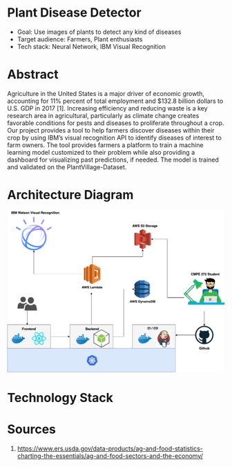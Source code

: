 # Plant Disease Detector

- Goal: Use images of plants to detect any kind of diseases
- Target audience: Farmers, Plant enthusiasts
- Tech stack: Neural Network, IBM Visual Recognition

# Abstract
Agriculture in the United States is a major driver of economic growth, accounting for 11% percent of total employment and $132.8 billion dollars to U.S. GDP in 2017 [1]. Increasing efficiency and reducing waste is a key research area in agricultural, particularly as climate change creates favorable conditions for pests and diseases to proliferate throughout a crop. Our project provides a tool to help farmers discover diseases within their crop by using IBM’s visual recognition API to identify diseases of interest to farm owners. The tool provides farmers a platform to train a machine learning model customized to their problem while also providing a dashboard for visualizing past predictions, if needed. The model is trained and validated on the PlantVillage-Dataset.

# Architecture Diagram
![Diagram](/architecture_diagram.png)

# Technology Stack


# Sources 

1. https://www.ers.usda.gov/data-products/ag-and-food-statistics-charting-the-essentials/ag-and-food-sectors-and-the-economy/
